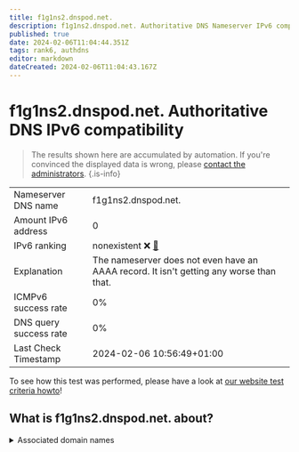```yaml
---
title: f1g1ns2.dnspod.net.
description: f1g1ns2.dnspod.net. Authoritative DNS Nameserver IPv6 compatibility
published: true
date: 2024-02-06T11:04:44.351Z
tags: rank6, authdns
editor: markdown
dateCreated: 2024-02-06T11:04:43.167Z
---
```


# f1g1ns2.dnspod.net. Authoritative DNS IPv6 compatibility

> The results shown here are accumulated by automation. If you're convinced the displayed data is wrong, please [contact the administrators](/howto/chat). 
{.is-info}




|   |   |
| - | - |
| Nameserver DNS name | f1g1ns2.dnspod.net.
| Amount IPv6 address | 0
| IPv6 ranking | nonexistent :x: [🔗](/howto/ranking) |
| Explanation | The nameserver does not even have an AAAA record. It isn't getting any worse than that. |
| ICMPv6 success rate | 0%|
| DNS query success rate | 0% |
| Last Check Timestamp | 2024-02-06 10:56:49+01:00 |

To see how this test was performed, please have a look at [our website test criteria howto](/howto/testcriteria/authdns)!


## What is f1g1ns2.dnspod.net. about?






<details>
<summary>Associated domain names</summary>

pingcap.com

</details>
